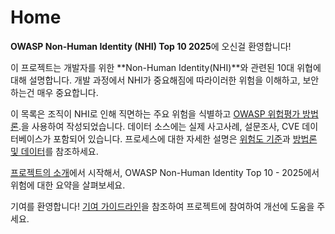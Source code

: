 # Home

**OWASP Non-Human Identity (NHI) Top 10 2025**에 오신걸 환영합니다!

이 프로젝트는 개발자를 위한 **Non-Human Identity(NHI)**와 관련된 10대 위협에 대해 설명합니다. 개발 과정에서 NHI가 중요해짐에 따라이러한 위험을 이해하고, 보안하는건 매우 중요합니다.

이 목록은 조직이 NHI로 인해 직면하는 주요 위험을 식별하고 [OWASP 위헙평가 방법론](https://owasp.org/www-community/OWASP_Risk_Rating_Methodology).을 사용하여 작성되었습니다. 데이터 소스에는 실제 사고사례, 설문조사, CVE 데이터베이스가 포함되어 있습니다. 프로세스에 대한 자세한 설명은 [위험도 기준](./ranking-criteria.md)과 [방법론 및 데이터](./methodology-and-data.md)를 참조하세요.

[프로젝트의 소개](./introduction.md)에서 시작해서, OWASP Non-Human Identity Top 10 - 2025에서 위험에 대한 요약을 살펴보세요.

기여를 환영합니다! [기여 가이드라인](../CONTRIBUTING.md)을 참조하여 프로젝트에 참여하여 개선에 도움을 주세요.
